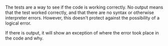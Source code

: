 The tests are a way to see if the code is working correctly. No output means that the test worked correctly,
and that there are no syntax or otherwise interpreter errors. However, this doesn't protect against the possibility
of a logical error.

If there is output, it will show an exception of where the error took place in the code and why.